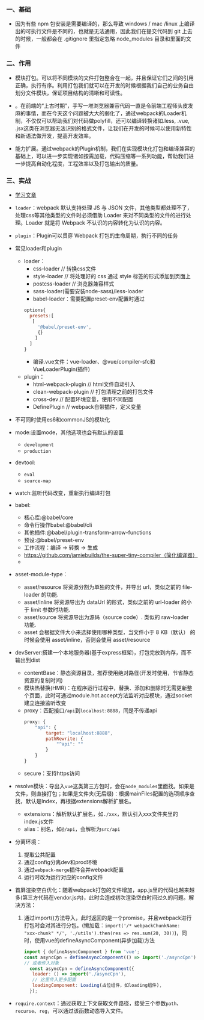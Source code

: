 ### 一、基础
- 因为有些 npm 包安装是需要编译的，那么导致 windows / mac /linux 上编译出的可执行文件是不同的，也就是无法通用，因此我们在提交代码到 git 上去的时候，一般都会在 .gitignore 里指定忽略 node_modules 目录和里面的文件

### 二、作用
- 模块打包。可以将不同模块的文件打包整合在一起，并且保证它们之间的引用正确，执行有序。利用打包我们就可以在开发的时候根据我们自己的业务自由划分文件模块，保证项目结构的清晰和可读性。

- 。在前端的“上古时期”，手写一堆浏览器兼容代码一直是令前端工程师头皮发麻的事情，而在今天这个问题被大大的弱化了，通过webpack的Loader机制，不仅仅可以帮助我们对代码做polyfill，还可以编译转换诸如.less, .vue, .jsx这类在浏览器无法识别的格式文件，让我们在开发的时候可以使用新特性和新语法做开发，提高开发效率。

- 能力扩展。通过webpack的Plugin机制，我们在实现模块化打包和编译兼容的基础上，可以进一步实现诸如按需加载，代码压缩等一系列功能，帮助我们进一步提高自动化程度，工程效率以及打包输出的质量。

### 三、实战
- [学习文章](https://juejin.cn/post/7023242274876162084#heading-0)

- `loader`：webpack 默认支持处理 JS 与 JSON 文件，其他类型都处理不了，处理css等其他类型的文件时必须借助 Loader 来对不同类型的文件的进行处理。Loader 就是将 Webpack 不认识的内容转化为认识的内容。
- `plugin`：Plugin可以贯穿 Webpack 打包的生命周期，执行不同的任务
- 常见loader和plugin
  + loader：
    * css-loader  // 转换css文件
    * style-loader // 将处理好的 css 通过 style 标签的形式添加到页面上
    * postcss-loader // 浏览器兼容样式
    * sass-loader(需要安装node-sass)/less-loader
    * babel-loader：需要配置preset-env配置时通过  
    ```js
    options{
      presets:[
       [
         '@babel/preset-env',
         {}
        ]
      ]
    }
    ```
    * 编译.vue文件：vue-loader、@vue/compiler-sfc和VueLoaderPlugin(插件)
  + plugin：
    * html-webpack-plugin // html文件自动引入
    * clean-webpack-plugin // 打包清理之前的打包文件
    * cross-dev // 配置环境变量，使用不同配置
    * DefinePlugin // webpack自带插件，定义变量
- 不可同时使用es6和commonJS的模块化
- mode:设置mode，其他选项也会有默认的设置
  + `development`
  + `production`
- devtool:
  + `eval`
  + `source-map`
- watch:监听代码改变，重新执行编译打包
- babel:
  + 核心库:@babel/core
  + 命令行操作babel:@babel/cli
  + 其他插件:@babel/plugin-transform-arrow-functions
  + 预设:@babel/preset-env
  + 工作流程：编译 -> 转换 -> 生成
  + https://github.com/jamiebuilds/the-super-tiny-compiler（简化编译器）
  + ​
- asset-module-type：
  + asset/resource 将资源分割为单独的文件，并导出 url，类似之前的 file-loader 的功能.
  + asset/inline 将资源导出为 dataUrl 的形式，类似之前的 url-loader 的小于 limit 参数时功能.
  + asset/source 将资源导出为源码（source code）. 类似的 raw-loader 功能.
  + asset 会根据文件大小来选择使用哪种类型，当文件小于 8 KB（默认） 的时候会使用 asset/inline，否则会使用 asset/resource
- devServer:搭建一个本地服务器(基于express框架)，打包完放到内存，而不输出到dist
  + contentBase：静态资源目录，推荐使用绝对路径(开发时使用，节省静态资源的复制时间)
  + 模块热替换(HMR)：在程序运行过程中，替换、添加和删除时无需更新整个页面，此时可通过module.hot.accept方法监听对应模块，通过socket建立连接监听改变
  + proxy：匹配接口`/api`到`localhost:8888`，同是不传递api
    ```js
    proxy: {
        "api": {
            target: "localhost:8888",
            pathRewrite: {
                "^api": ""
            }
        }
    }
    ```
  + secure：支持https访问
- resolve模块：导出入`vue`这类第三方包时，会在`node_modules`里面找。如果是文件，则直接打包；如果是文件夹(无后缀)：根据mainFiles配置的选项顺序查找，默认是Index，再根据extensions解析扩展名。
  + extensions：解析默认扩展名，如`./xxx`，默认引入xxx文件夹里的index.js文件
  + alias：别名，如`@/api`，会解析为`src/api`
- 分离环境：
  1. 提取公共配置
  2. 通过config分离dev和prod环境
  3. 通过`webpack-merge`插件合并webpack配置
  4. 运行时改为运行对应的config文件
- 首屏渲染空白优化：随着webpack打包的文件增加，app.js里的代码也越来越多(第三方代码在vendor.js内)，此时会造成初次渲染空白时间过久的问题。解决方法：
  1. 通过import()方法导入，此时返回的是一个promise，并且webpack进行打包时会对其进行分包。(懒加载：`import('/* webpackChunkName: "xxx-chunk" */', './utils').then(res => res.sum(20, 30))`)，同时，使用vue的defineAsyncComponent(异步加载)方法
     ```js
     import { defineAsyncComponent } from 'vue';
     const asyncCpn = defineAsyncComponent(() => import('./asyncCpn'));
     // 或者传入对象
       const asyncCpn = defineAsyncComponent({
        loader: () => import('./asyncCpn'),
        // 这里传入更多配置
        loadingComponent: Loading(占位组件，如loading组件),
       });
     ```

- `require.context`：通过获取上下文获取文件路径，接受三个参数`path`、`recurse`、`reg`，可以通过该函数动态导入文件。